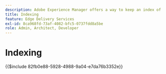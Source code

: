 ```yaml
---
description: Adobe Experience Manager offers a way to keep an index of all the published pages in a particular section of your website. This is commonly used to build lists, feeds, and enable search and filtering use cases for your pages or content fragments.
title: Indexing
feature: Edge Delivery Services
exl-id: 8ca968fd-73af-4082-bfc5-0737fdd8a5be
role: Admin, Architect, Developer
---
```

# Indexing

{{$include 82fb0e88-5928-4988-9a04-e7da76b3352e}}
